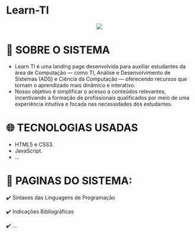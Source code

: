 # Learn-TI

<p align="center">
<img loading="lazy" src="http://img.shields.io/static/v1?label=STATUS&message=EM%20DESENVOLVIMENTO&color=GREEN&style=for-the-badge"/>
</p>

# :speech_balloon: SOBRE O SISTEMA

* Learn TI é uma landing page desenvolvida para auxiliar estudantes da área de Computação — como TI, Análise e Desenvolvimento de Sistemas (ADS) e Ciência da Computação — oferecendo recursos que tornam o aprendizado mais dinâmico e interativo.
* Nosso objetivo é simplificar o acesso a conteúdos relevantes, incentivando a formação de profissionais qualificados por meio de uma experiência intuitiva e focada nas necessidades dos estudantes.

# :globe_with_meridians: TECNOLOGIAS USADAS
* HTML5 e CSS3.
* JavaScript.
* ...


# :eyes: PAGINAS DO SISTEMA:

:heavy_check_mark: Sintaxes das Linguagens de Programação

:heavy_check_mark: Indicações Bibliográficas

:heavy_check_mark: ...
